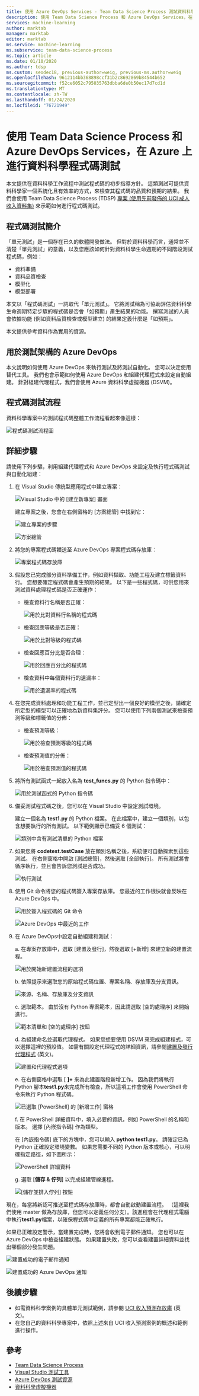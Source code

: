 ```yaml
---
title: 使用 Azure DevOps Services - Team Data Science Process 測試資料科學程式碼
description: 使用 Team Data Science Process 和 Azure DevOps Services，在 Azure 上使用 UIC 成人收入預測資料集，進行資料科學程式碼測試
services: machine-learning
author: marktab
manager: marktab
editor: marktab
ms.service: machine-learning
ms.subservice: team-data-science-process
ms.topic: article
ms.date: 01/10/2020
ms.author: tdsp
ms.custom: seodec18, previous-author=weig, previous-ms.author=weig
ms.openlocfilehash: 9612114bb368898ccf31b2c8692869b84544b652
ms.sourcegitcommit: f52ce6052c795035763dbba6de0b50ec17d7cd1d
ms.translationtype: MT
ms.contentlocale: zh-TW
ms.lasthandoff: 01/24/2020
ms.locfileid: "76721949"
---
```

# <a name="data-science-code-testing-on-azure-with-the-team-data-science-process-and-azure-devops-services"></a>使用 Team Data Science Process 和 Azure DevOps Services，在 Azure 上進行資料科學程式碼測試
本文提供在資料科學工作流程中測試程式碼的初步指導方針。 這類測試可提供資料科學家一個系統化且有效率的方式，來檢查其程式碼的品質和預期的結果。 我們會使用 Team Data Science Process (TDSP) [專案 (使用先前發佈的 UCI 成人收入資料集)](https://github.com/Azure/MachineLearningSamples-TDSPUCIAdultIncome) 來示範如何進行程式碼測試。 

## <a name="introduction-on-code-testing"></a>程式碼測試簡介
「單元測試」是一個存在已久的軟體開發做法。 但對於資料科學而言，通常並不清楚「單元測試」的意義，以及您應該如何針對資料科學生命週期的不同階段測試程式碼，例如：

* 資料準備
* 資料品質檢查
* 模型化
* 模型部署 

本文以「程式碼測試」一詞取代「單元測試」。 它將測試稱為可協助評估資料科學生命週期特定步驟的程式碼是否會「如預期」產生結果的功能。 撰寫測試的人員會依據功能 (例如資料品質檢查或模型建立) 的結果定義什麼是「如預期」。

本文提供參考資料作為實用的資源。

## <a name="azure-devops-for-the-testing-framework"></a>用於測試架構的 Azure DevOps
本文說明如何使用 Azure DevOps 來執行測試及將測試自動化。 您可以決定使用替代工具。 我們也會示範如何使用 Azure DevOps 和組建代理程式來設定自動組建。 針對組建代理程式，我們會使用 Azure 資料科學虛擬機器 (DSVM)。

## <a name="flow-of-code-testing"></a>程式碼測試流程
資料科學專案中的測試程式碼整體工作流程看起來像這樣： 

![程式碼測試流程圖](./media/code-test/test-flow-chart.PNG)

    
## <a name="detailed-steps"></a>詳細步驟

請使用下列步驟，利用組建代理程式和 Azure DevOps 來設定及執行程式碼測試與自動化組建：

1. 在 Visual Studio 傳統型應用程式中建立專案：

    ![Visual Studio 中的 [建立新專案] 畫面](./media/code-test/create_project.PNG)

   建立專案之後，您會在右側窗格的 [方案總管] 中找到它：
    
    ![建立專案的步驟](./media/code-test/create_python_project_in_vs.PNG)

    ![方案總管](./media/code-test/solution_explorer_in_vs.PNG)

1. 將您的專案程式碼饋送至 Azure DevOps 專案程式碼存放庫： 

    ![專案程式碼存放庫](./media/code-test/create_repo.PNG)

1. 假設您已完成部分資料準備工作，例如資料擷取、功能工程及建立標籤資料行。 您想要確定程式碼會產生預期的結果。 以下是一些程式碼，可供您用來測試資料處理程式碼是否正確運作：

    * 檢查資料行名稱是否正確：
    
      ![用於比對資料行名稱的程式碼](./media/code-test/check_column_names.PNG)

    * 檢查回應等級是否正確：

      ![用於比對等級的程式碼](./media/code-test/check_response_levels.PNG)

    * 檢查回應百分比是否合理：

      ![用於回應百分比的程式碼](./media/code-test/check_response_percentage.PNG)

    * 檢查資料中每個資料行的遺漏率：
    
      ![用於遺漏率的程式碼](./media/code-test/check_missing_rate.PNG)


1. 在您完成資料處理和功能工程工作，並已定型出一個良好的模型之後，請確定所定型的模型可以正確地為新資料集評分。 您可以使用下列兩個測試來檢查預測等級和標籤值的分佈：

    * 檢查預測等級：
    
      ![用於檢查預測等級的程式碼](./media/code-test/check_prediction_levels.PNG)

    * 檢查預測值的分佈：

      ![用於檢查預測值的程式碼](./media/code-test/check_prediction_values.PNG)

1. 將所有測試函式一起放入名為 **test_funcs.py** 的 Python 指令碼中：

    ![用於測試函式的 Python 指令碼](./media/code-test/create_file_test_func.PNG)


1. 備妥測試程式碼之後，您可以在 Visual Studio 中設定測試環境。

   建立一個名為 **test1.py** 的 Python 檔案。 在此檔案中，建立一個類別，以包含想要執行的所有測試。 以下範例顯示已備妥 6 個測試：
    
    ![類別中含有測試清單的 Python 檔案](./media/code-test/create_file_test1_class.PNG)

1. 如果您將 **codetest.testCase** 放在類別名稱之後，系統便可自動探索到這些測試。 在右側窗格中開啟 [測試總管]，然後選取 [全部執行]。 所有測試將會循序執行，並且會告訴您測試是否成功。

    ![執行測試](./media/code-test/run_tests.PNG)

1. 使用 Git 命令將您的程式碼簽入專案存放庫。 您最近的工作很快就會反映在 Azure DevOps 中。

    ![用於簽入程式碼的 Git 命令](./media/code-test/git_check_in.PNG)

    ![Azure DevOps 中最近的工作](./media/code-test/git_check_in_most_recent_work.PNG)

1. 在 Azure DevOps中設定自動組建和測試：

    a. 在專案存放庫中，選取 [建置及發行]，然後選取 [+新增] 來建立新的建置流程。

    ![用於開始新建置流程的選項](./media/code-test/create_new_build.PNG)

    b. 依照提示來選取您的原始程式碼位置、專案名稱、存放庫及分支資訊。
    
    ![來源、名稱、存放庫及分支資訊](./media/code-test/fill_in_build_info.PNG)

    c. 選取範本。 由於沒有 Python 專案範本，因此請選取 [空的處理序] 來開始進行。 

    ![範本清單和 [空的處理序] 按鈕](./media/code-test/start_empty_process_template.PNG)

    d. 為組建命名並選取代理程式。 如果您想要使用 DSVM 來完成組建程式，可以選擇這裡的預設值。 如需有關設定代理程式的詳細資訊，請參閱[建置及發行代理程式](https://docs.microsoft.com/azure/devops/pipelines/agents/agents?view=vsts) \(英文\)。
    
    ![建置和代理程式選項](./media/code-test/select_agent.PNG)

    e. 在右側窗格中選取 [ **]+** 來為此建置階段新增工作。 因為我們將執行 Python 腳本**test1.py**來完成所有檢查，所以這項工作會使用 PowerShell 命令來執行 Python 程式碼。
    
    ![已選取 [PowerShell] 的 [新增工作] 窗格](./media/code-test/add_task_powershell.PNG)

    f. 在 PowerShell 詳細資料中，填入必要的資訊，例如 PowerShell 的名稱和版本。 選擇 [內嵌指令碼] 作為類型。 
    
    在 [內嵌指令碼] 底下的方塊中，您可以輸入 **python test1.py**。 請確定已為 Python 正確設定環境變數。 如果您需要不同的 Python 版本或核心，可以明確指定路徑，如下圖所示： 
    
    ![PowerShell 詳細資料](./media/code-test/powershell_scripts.PNG)

    g. 選取 [**儲存 & 佇列**] 以完成組建管線進程。

    ![[儲存並排入佇列] 按鈕](./media/code-test/save_and_queue_build_definition.PNG)

現在，每當將新認可推送至程式碼存放庫時，都會自動啟動建置流程。 （這裡我們使用 master 做為存放庫，但您可以定義任何分支）。該進程會在代理程式電腦中執行**test1.py**檔案，以確保程式碼中定義的所有專案都能正確執行。 

如果已正確設定警示，當建置完成時，您將會收到電子郵件通知。 您也可以在 Azure DevOps 中檢查組建狀態。 如果建置失敗，您可以查看建置詳細資料並找出哪個部分發生問題。

![建置成功的電子郵件通知](./media/code-test/email_build_succeed.PNG)

![建置成功的 Azure DevOps 通知](./media/code-test/vs_online_build_succeed.PNG)

## <a name="next-steps"></a>後續步驟
* 如需資料科學案例的具體單元測試範例，請參閱 [UCI 收入預測存放庫](https://github.com/Azure/MachineLearningSamples-TDSPUCIAdultIncome) \(英文\)。
* 在您自己的資料科學專案中，依照上述來自 UCI 收入預測案例的概述和範例進行操作。

## <a name="references"></a>參考
* [Team Data Science Process](https://aka.ms/tdsp)
* [Visual Studio 測試工具](https://www.visualstudio.com/vs/features/testing-tools/)
* [Azure DevOps 測試資源](https://www.visualstudio.com/team-services/)
* [資料科學虛擬機器](https://azure.microsoft.com/services/virtual-machines/data-science-virtual-machines/)
